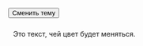 <button onclick="toggleTheme()">Сменить тему</button>

<div id="themedText" style="padding: 10px; margin-top: 10px;">
  Это текст, чей цвет будет меняться.
</div>

<script>
function toggleTheme() {
  const el = document.getElementById("themedText");
  const isDark = el.style.backgroundColor === "black";
  el.style.backgroundColor = isDark ? "white" : "black";
  el.style.color = isDark ? "black" : "white";
}
</script>

